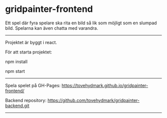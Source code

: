 # gridpainter-frontend
Ett spel där fyra spelare ska rita en bild så lik som möjligt som en slumpad bild. Spelarna kan även chatta med varandra. 


-----------------------------
Projektet är byggt i react.

För att starta projektet:

npm install

npm start


----------------------------
Spela spelet på GH-Pages: https://tovehydmark.github.io/gridpainter-frontend/

Backend repository: https://github.com/tovehydmark/gridpainter-backend.git


----------------------------

